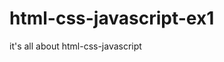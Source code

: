 # html-css-javascript-ex1
it's all about html-css-javascript

<meta name="viewport" content="width=device-width, initial-scale=1.0">
